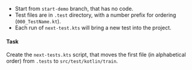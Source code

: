  - Start from `start-demo` branch, that has no code.
 - Test files are in `.test` directory, with a number prefix for ordering (`000_TestName.kt`). 
 - Each run of `next-test.kts` will bring a new test into the project.

#### Task
Create the `next-tests.kts` script, that moves the first file (in alphabetical order) from `.tests` to `src/test/kotlin/train`. 
